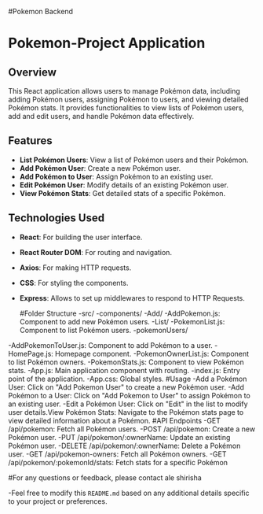 #Pokemon Backend

# Pokemon-Project Application

## Overview

This React application allows users to manage Pokémon data, including adding Pokémon users, assigning Pokémon to users, and viewing detailed Pokémon stats. It provides functionalities to view lists of Pokémon users, add and edit users, and handle Pokémon data effectively.

## Features

- **List Pokémon Users**: View a list of Pokémon users and their Pokémon.
- **Add Pokémon User**: Create a new Pokémon user.
- **Add Pokémon to User**: Assign Pokémon to an existing user.
- **Edit Pokémon User**: Modify details of an existing Pokémon user.
- **View Pokémon Stats**: Get detailed stats of a specific Pokémon.

## Technologies Used

- **React**: For building the user interface.
- **React Router DOM**: For routing and navigation.
- **Axios**: For making HTTP requests.
- **CSS**: For styling the components.
- **Express**: Allows to set up middlewares to respond to HTTP Requests.

  #Folder Structure
-src/
-components/
-Add/
-AddPokemon.js: Component to add new Pokémon users.
-List/
-PokemonList.js: Component to list Pokémon users.
-pokemonUsers/

-AddPokemonToUser.js: Component to add Pokémon to a user.
-HomePage.js: Homepage component.
-PokemonOwnerList.js: Component to list Pokémon owners.
-PokemonStats.js: Component to view Pokémon stats.
-App.js: Main application component with routing.
-index.js: Entry point of the application.
-App.css: Global styles.
#Usage
-Add a Pokémon User: Click on "Add Pokemon User" to create a new Pokémon user.
-Add Pokémon to a User: Click on "Add Pokemon to User" to assign Pokémon to an existing user.
-Edit a Pokémon User: Click on "Edit" in the list to modify user details.View Pokémon Stats: Navigate to the Pokémon stats page to view detailed information about a Pokémon.
#API Endpoints
-GET /api/pokemon: Fetch all Pokémon users.
-POST /api/pokemon: Create a new Pokémon user.
-PUT /api/pokemon/:ownerName: Update an existing Pokémon user.
-DELETE /api/pokemon/:ownerName: Delete a Pokémon user.
-GET /api/pokemon-owners: Fetch all Pokémon owners.
-GET /api/pokemon/:pokemonId/stats: Fetch stats for a specific Pokémon



#For any questions or feedback, please contact ale shirisha

-Feel free to modify this `README.md` based on any additional details specific to your project or preferences.

